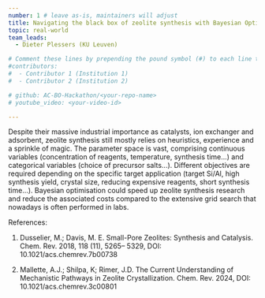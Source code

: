 ```yaml
---
number: 1 # leave as-is, maintainers will adjust
title: Navigating the black box of zeolite synthesis with Bayesian Optimization
topic: real-world
team_leads:
  - Dieter Plessers (KU Leuven)

# Comment these lines by prepending the pound symbol (#) to each line to hide these elements
#contributors:
#  - Contributor 1 (Institution 1)
#  - Contributor 2 (Institution 2)

# github: AC-BO-Hackathon/<your-repo-name>
# youtube_video: <your-video-id>

---
```


Despite their massive industrial importance as catalysts, ion exchanger and adsorbent, zeolite synthesis still mostly relies on heuristics, experience and a sprinkle of magic. The parameter space is vast, comprising continuous variables (concentration of reagents, temperature, synthesis time...) and categorical variables (choice of precursor salts...). Different objectives are required depending on the specific target application (target Si/Al, high synthesis yield, crystal size, reducing expensive reagents, short synthesis time...). Bayesian optimisation could speed up zeolite synthesis research and reduce the associated costs compared to the extensive grid search that nowadays is often performed in labs. 

References:

1) Dusselier, M.; Davis, M. E. Small-Pore Zeolites: Synthesis and Catalysis. Chem. Rev. 2018, 118 (11), 5265– 5329,  DOI: 10.1021/acs.chemrev.7b00738

3) Mallette, A.J.; Shilpa, K; Rimer, J.D. The Current Understanding of Mechanistic Pathways in Zeolite Crystallization. Chem. Rev. 2024,  DOI: 10.1021/acs.chemrev.3c00801
